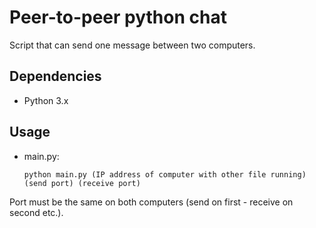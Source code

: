 # Peer-to-peer python chat

Script that can send one message between two computers.

## Dependencies

- Python 3.x

## Usage

- main.py:

      python main.py (IP address of computer with other file running) (send port) (receive port)

Port must be the same on both computers (send on first - receive on second etc.).
